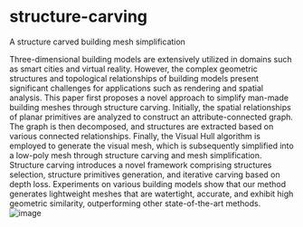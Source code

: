 # structure-carving
A structure carved building mesh simplification


Three-dimensional building models are extensively utilized in domains such as smart cities and virtual reality. However, the complex geometric structures and topological relationships of building models present significant challenges for applications such as rendering and spatial analysis. This paper first proposes a novel approach to simplify man-made building meshes through structure carving. Initially, the spatial relationships of planar primitives are analyzed to construct an attribute-connected graph. The graph is then decomposed, and structures are extracted based on various connected relationships. Finally, the Visual Hull algorithm is employed to generate the visual mesh, which is subsequently simplified into a low-poly mesh through structure carving and mesh simplification. Structure carving introduces a novel framework comprising structures selection, structure primitives generation, and iterative carving based on depth loss. Experiments on various building models show that our method generates lightweight meshes that are watertight, accurate, and exhibit high geometric similarity, outperforming other state-of-the-art methods.
![image](https://github.com/user-attachments/assets/507b094e-47ff-44ab-8102-357c87ce58e7)

